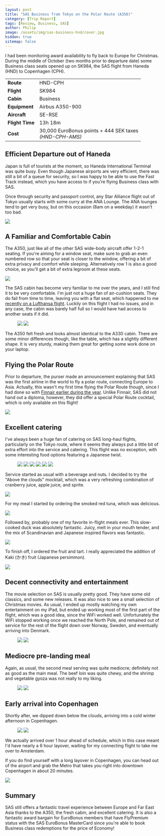 ```yaml
---
layout: post
title: "SAS Business from Tokyo on the Polar Route (A350)"
category: [Trip Report]
tags: [Review, Business, SAS]
author: Philip
image: /assets/img/sas-business-hnd/cover.jpg
hidden: true
sitemap: false
---
```


I had been monitoring award availability to fly back to Europe for Christmas. During the middle of October (two months prior to departure date) some Business class seats opened up on SK984, the SAS flight from Haneda (HND) to Copenhagen (CPH).

<table>
<tr>
  <td><b>Route</b></td>
  <td>HND-CPH</td>
</tr>
<tr>
  <td><b>Flight</b></td>
  <td>SK984</td>
</tr>
<tr>
  <td><b>Cabin</b></td>
  <td>Business</td>
</tr>
<tr>
  <td><b>Equipment</b></td>
  <td>Airbus A350-900</td>
</tr>
<tr>
  <td><b>Aircraft</b></td>
  <td>SE-RSE</td>
</tr>
<tr>
  <td><b>Flight Time</b></td>
  <td>13h 18m</td>
</tr>
<tr>
  <td><b>Cost</b></td>
  <td>30,000 EuroBonus points + 444 SEK taxes <br><i>(HND-CPH-AMS)</i></td>
</tr>
</table>

## Efficient Departure out of Haneda

Japan is full of tourists at the moment, so Haneda International Terminal was quite busy. Even though Japanese airports are very efficient, there was still a bit of a queue for security, so I was happy to be able to use the Fast Track instead, which you have access to if you're flying Business class with SAS.

Once through security and passport control, any Star Alliance flight out of Tokyo usually starts with some curry at the ANA Lounge. The ANA lounges tend to get very busy, but on this occasion (8am on a weekday) it wasn't too bad.

![](/assets/img/sas-business-hnd/curry.jpg)

## A Familiar and Comfortable Cabin

The A350, just like all of the other SAS wide-body aircraft offer 1-2-1 seating. If you're aiming for a window seat, make sure to grab an even numbered row so that your seat is closer to the window, offering a bit of extra privacy and comfort while sleeping. Alternatively row 1 is also a good choice, as you'll get a bit of extra legroom at these seats.

<img src="/assets/img/sas-business-hnd/seatmap.png" />

The SAS cabin has become very familiar to me over the years, and I still find it to be very comfortable. I'm just not a huge fan of air-cushion seats. They do fail from time to time, leaving you with a flat seat, which happened to me [recently on a Lufthansa flight](/lufthansa-long-haul-business-a350/). Luckily on this flight I had no issues, and in any case, the cabin was barely half full so I would have had access to another seats if it did.

<figure>
<img src="/assets/img/sas-business-hnd/seat1.jpg" />
<img src="/assets/img/sas-business-hnd/seat2.jpg" />
</figure>

The A350 felt fresh and looks almost identical to the A330 cabin. There are some minor differences though, like the table, which has a slightly different shape. It is very sturdy, making them great for getting some work done on your laptop.

## Flying the Polar Route

Prior to departure, the purser made an announcement explaining that SAS was the first airline in the world to fly a polar route, connecting Europe to Asia. Actually, this wasn't my first time flying the Polar Route though, since I had done so with [Finnair earlier during the year](/finnair-hel-hnd-business/). Unlike Finnair, SAS did not hand out a diploma, however, they did offer a special Polar Route cocktail, which is only available on this flight!

<img src="/assets/img/sas-business-hnd/cocktail.jpg" />

## Excellent catering

I've always been a huge fan of catering on SAS long-haul flights, particularly on the Tokyo route, where it seems they always put a little bit of extra effort into the service and catering. This flight was no exception, with some interesting food options featuring a Japanese twist.

<figure>
<img src="/assets/img/sas-business-hnd/menu1.jpg" />
<img src="/assets/img/sas-business-hnd/menu2.jpg" />
<img src="/assets/img/sas-business-hnd/menu3.jpg" />
<img src="/assets/img/sas-business-hnd/menu4.jpg" />
<img src="/assets/img/sas-business-hnd/menu5.jpg" />
<img src="/assets/img/sas-business-hnd/menu6.jpg" />
</figure>

Service started as usual with a beverage and nuts. I decided to try the "Above the clouds" mocktail, which was a very refreshing combination of cranberry juice, apple juice, and sprite.

<img src="/assets/img/sas-business-hnd/mocktail.jpg" />

For my meal I started by ordering the smoked red tuna, which was delicious.

<img src="/assets/img/sas-business-hnd/meal1.jpg" />

Followed by, probably one of my favorite in-flight meals ever. This slow-cooked duck was absolutely fantastic. Juicy, melt in your mouth tender, and the mix of Scandinavian and Japanese inspired flavors was fantastic.

<img src="/assets/img/sas-business-hnd/meal2.jpg" />

To finish off, I ordered the fruit and tart. I really appreciated the addition of Kaki (かき) fruit (Japanese persimmon).

<img src="/assets/img/sas-business-hnd/meal3.jpg" />

## Decent connectivity and entertainment

The movie selection on SAS is usually pretty good. They have some old classics, and some new releases. It was also nice to see a small selection of Christmas movies. As usual, I ended up mostly watching my own entertainment on my iPad, but ended up working most of the first part of the flight, which was a good idea, since the WiFi worked well. Unfortunately the WiFi stopped working once we reached the North Pole, and remained out of service for the rest of the flight down over Norway, Sweden, and eventually arriving into Denmark.

<figure>
<img src="/assets/img/sas-business-hnd/ife.jpg" />
<img src="/assets/img/sas-business-hnd/work.jpg" />
</figure>

## Mediocre pre-landing meal

Again, as usual, the second meal serving was quite mediocre; definitely not as good as the main meal. The beef loin was quite chewy, and the shrimp and vegetable gyoza was not really to my liking.

<figure>
<img src="/assets/img/sas-business-hnd/meal4.jpg" />
<img src="/assets/img/sas-business-hnd/meal5.jpg" />
</figure>


## Early arrival into Copenhagen

Shortly after, we dipped down below the clouds, arriving into a cold winter afternoon in Copenhagen. 

<figure>
<img src="/assets/img/sas-business-hnd/view1.jpg" />
<img src="/assets/img/sas-business-hnd/view2.jpg" />
</figure>

We actually arrived over 1 hour ahead of schedule, which in this case meant I'd have nearly a 6 hour layover, waiting for my connecting flight to take me over to Amsterdam.

If you do find yourself with a long layover in Copenhagen, you can head out of the airport and grab the Metro that takes you right into downtown Copenhagen in about 20 minutes.

<img src="/assets/img/sas-business-hnd/metro.jpg" />

## Summary

SAS still offers a fantastic travel experience between Europe and Far East Asia thanks to the A350, the fresh cabin, and excellent catering. It is also a fantastic award bargain for EuroBonus members that have FlyPremium status with the SAS EuroBonus MasterCard since you're able to book Business class redemptions for the price of Economy!